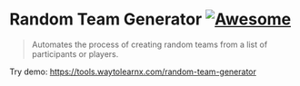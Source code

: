 # Random Team Generator [![Awesome](https://cdn.rawgit.com/sindresorhus/awesome/d7305f38d29fed78fa85652e3a63e154dd8e8829/media/badge.svg)](https://github.com/sindresorhus/awesome)

>Automates the process of creating random teams from a list of participants or players.

Try demo: https://tools.waytolearnx.com/random-team-generator
